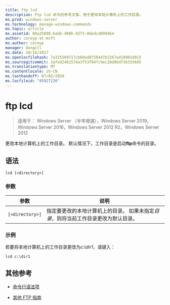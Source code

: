 ```yaml
---
title: ftp lcd
description: Ftp lcd 命令的参考文章，用于更改本地计算机上的工作目录。
ms.prod: windows-server
ms.technology: manage-windows-commands
ms.topic: article
ms.assetid: 60a25808-6abb-408b-8373-0bbdcd0994b4
author: coreyp-at-msft
ms.author: coreyp
manager: dongill
ms.date: 10/16/2017
ms.openlocfilehash: 7a325569717cb60ad0750447b2367ad18965d915
ms.sourcegitcommit: 2afed2461574a3f53f84fc9ec28d86df3b335685
ms.translationtype: MT
ms.contentlocale: zh-CN
ms.lasthandoff: 07/02/2020
ms.locfileid: "85927226"
---
```

# <a name="ftp-lcd"></a>ftp lcd

> 适用于： Windows Server （半年频道），Windows Server 2019，Windows Server 2016，Windows Server 2012 R2，Windows Server 2012

更改本地计算机上的工作目录。 默认情况下，工作目录是启动**ftp**命令的目录。

## <a name="syntax"></a>语法

```
lcd [<directory>]
```

### <a name="parameters"></a>参数

| 参数 | 说明 |
| --------- | ----------- |
| `[<directory>]` | 指定要更改的本地计算机上的目录。 如果未指定*目录*，则将当前工作目录更改为默认目录。 |

### <a name="examples"></a>示例

若要将本地计算机上的工作目录更改为*c:\dir1*，请键入：

```
lcd c:\dir1
```

## <a name="additional-references"></a>其他参考

- [命令行语法项](command-line-syntax-key.md)

- [其他 FTP 指南](https://docs.microsoft.com/previous-versions/orphan-topics/ws.10/cc756013(v=ws.10))

